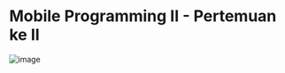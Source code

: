 # Mobile Programming II - Pertemuan ke II

![image](https://github.com/user-attachments/assets/96c5ee38-d125-459d-b8b4-c07a757468af)
